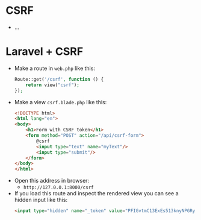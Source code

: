 # CSRF
- ...
# Laravel + CSRF
- Make a route in `web.php` like this:
    ~~~php
    Route::get('/csrf', function () {
        return view("csrf");
    });
    ~~~
- Make a view `csrf.blade.php` like this:
    ~~~html
    <!DOCTYPE html>
    <html lang="en">
    <body>
        <h1>Form with CSRF token</h1>
        <form method="POST" action="/api/csrf-form">
            @csrf
            <input type="text" name="myText"/>
            <input type="submit"/>
        </form>
    </body>
    </html>
    ~~~
- Open this address in browser:
    - `http://127.0.0.1:8000/csrf`
- If you load this route and inspect the rendered view you can see a hidden input like this:
    ~~~html
    <input type="hidden" name="_token" value="PFIGvtmC13ExEs513knyNPGRyzz8Q3ACVhOVkEIQ">
    ~~~